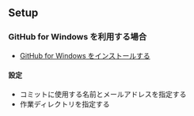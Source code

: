 ## Setup

### GitHub for Windows を利用する場合
* [GitHub for Windows をインストールする](https://help.github.com/articles/set-up-git)

#### 設定
* コミットに使用する名前とメールアドレスを指定する
* 作業ディレクトリを指定する
